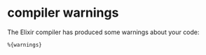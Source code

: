 # compiler warnings

[comment]: # (requires 1 param:)
[comment]: # (- warnings: compiler warnings)

The Elixir compiler has produced some warnings about your code:

```
%{warnings}
```
